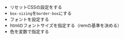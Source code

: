 - リセットCSSの設定をする
- `box-sizing`を`border-box`にする
- フォントを設定する
- htmlのフォントサイズを指定する（remの基準を決める）
- 色を変数で指定する